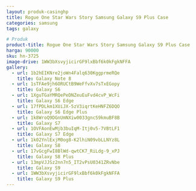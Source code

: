 ```yaml
---
layout: produk-casinghp
title: Rogue One Star Wars Story Samsung Galaxy S9 Plus Case
categories: samsung
tags: galaxy

# Produk
product-title: Rogue One Star Wars Story Samsung Galaxy S9 Plus Case
harga: 90000
sku: hn-3725
image-drive: 1WW3bXsvyjicirGF9lxBbf6k0kFgkNFFA
gallery:
  - url: 1b2hEIKNre2joWn4Falq630KggprmeRQe
    title: Galaxy Note 8
  - url: 1sTFAe9jh6ORUCtB9WeFfvXv7sTxEGopy
    title: Galaxy S6
  - url: 1XguTGaYMRQePeDNZeuEuFvd4cvP_WcFi
    title: Galaxy S6 Edge
  - url: 17fPDLkm1XUiJX-5zV3iqrtKeHNFZ6DQO
    title: Galaxy S6 Edge Plus
  - url: 1k8WroQ9DGnUmNXiw0033gncS9kmuBF8B
    title: Galaxy S7
  - url: 1OVFAonEwMjb3buIqM-Itj0v5-7VBtLF1
    title: Galaxy S7 Edge
  - url: 1k02YnlExjM0og8-K2lhiN09vbLLNYz8L
    title: Galaxy S8
  - url: 17vGcgFwI8BlWd-qwtCK7_RiLdg-9_xPJ
    title: Galaxy S8 Plus
  - url: 13mpVJJSz2nn7n5_IT2vPsU0341ZRvNbe
    title: Galaxy S9
  - url: 1WW3bXsvyjicirGF9lxBbf6k0kFgkNFFA
    title: Galaxy S9 Plus
---
```

